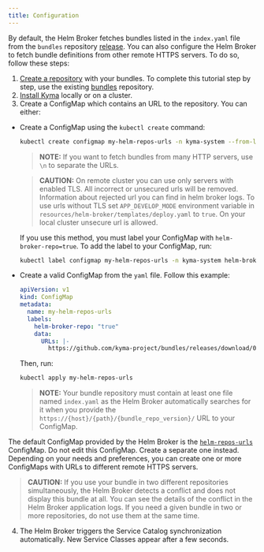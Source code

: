 ```yaml
---
title: Configuration
---
```


By default, the Helm Broker fetches bundles listed in the `index.yaml` file from the `bundles` repository [release](https://github.com/kyma-project/bundles/releases). You can also configure the Helm Broker to fetch bundle definitions from other remote HTTPS servers. To do so, follow these steps:

1. [Create a repository](#details-create-a-bundles-repository) with your bundles. To complete this tutorial step by step, use the existing [bundles](https://github.com/kyma-project/bundles/tree/master/bundles) repository.
2. [Install Kyma](/root/kyma/#installation-installation) locally or on a cluster.
3. Create a ConfigMap which contains an URL to the repository. You can either:

  * Create a ConfigMap using the `kubectl create` command:

    ```bash
    kubectl create configmap my-helm-repos-urls -n kyma-system --from-literal=URLs=https://github.com/kyma-project/bundles/releases/download/0.3.0/index-testing.yaml
    ```
    >**NOTE:** If you want to fetch bundles from many HTTP servers, use `\n` to separate the URLs.
    
    >**CAUTION:** On remote cluster you can use only servers with enabled TLS. 
    All incorrect or unsecured urls will be removed. Information about rejected url you can find in helm broker logs. 
    To use urls without TLS set `APP_DEVELOP_MODE` environment variable in `resources/helm-broker/templates/deploy.yaml` to `true`.
    On your local cluster unsecure url is allowed.

    If you use this method, you must label your ConfigMap with `helm-broker-repo=true`. To add the label to your ConfigMap, run:
    ```bash
    kubectl label configmap my-helm-repos-urls -n kyma-system helm-broker-repo=true
    ```

  * Create a valid ConfigMap from the `yaml` file. Follow this example:

    ```yaml
    apiVersion: v1
    kind: ConfigMap
    metadata:
      name: my-helm-repos-urls
      labels:
        helm-broker-repo: "true"
        data:
          URLs: |-
            https://github.com/kyma-project/bundles/releases/download/0.3.0/index-testing.yaml
    ```

    Then, run:
    ```bash
    kubectl apply my-helm-repos-urls
    ```
    >**NOTE:** Your bundle repository must contain at least one file named `index.yaml` as the Helm Broker automatically searches for it when you provide the `https://{host}/{path}/{bundle_repo_version}/` URL to your ConfigMap.

  The default ConfigMap provided by the Helm Broker is the [`helm-repos-urls`](https://github.com/kyma-project/kyma/blob/master/resources/helm-broker/templates/cfg-repos-url.yaml) ConfigMap. Do not edit this ConfigMap. Create a separate one instead. Depending on your needs and preferences, you can create one or more ConfigMaps with URLs to different remote HTTPS servers.

  >**CAUTION:** If you use your bundle in two different repositories simultaneously, the Helm Broker detects a conflict and does not display this bundle at all. You can see the details of the conflict in the Helm Broker application logs. If you need a given bundle in two or more repositories, do not use them at the same time.

4. The Helm Broker triggers the Service Catalog synchronization automatically. New Service Classes appear after a few seconds.
